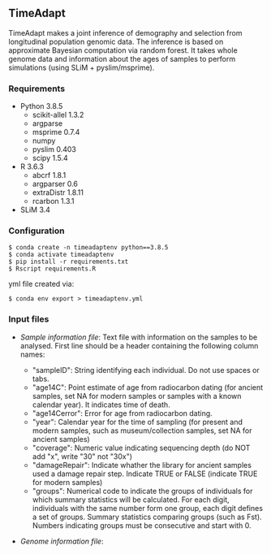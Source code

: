 ## TimeAdapt

TimeAdapt makes a joint inference of demography and selection from longitudinal population genomic data. The inference is based on approximate Bayesian computation via random forest. It takes whole genome data and information about the ages of samples to perform simulations (using SLiM + pyslim/msprime).

### Requirements

- Python 3.8.5
  - scikit-allel 1.3.2
  - argparse
  - msprime 0.7.4
  - numpy
  - pyslim 0.403
  - scipy 1.5.4
- R 3.6.3
  - abcrf 1.8.1
  - argparser 0.6
  - extraDistr 1.8.11
  - rcarbon 1.3.1
- SLiM 3.4

### Configuration

```shell
$ conda create -n timeadaptenv python==3.8.5
$ conda activate timeadaptenv
$ pip install -r requirements.txt 
$ Rscript requirements.R
```

yml file created via:

```shell
$ conda env export > timeadaptenv.yml
```

### Input files

- *Sample information file*: Text file with information on the samples to be analysed. First line should be a header containing the following column names:
   - "sampleID": String identifying each individual. Do not use spaces or tabs.
   - "age14C": Point estimate of age from radiocarbon dating (for ancient samples, set NA for modern samples or samples with a known calendar year). It indicates time of death.
   - "age14Cerror": Error for age from radiocarbon dating.
   - "year": Calendar year for the time of sampling (for present and modern samples, such as museum/collection samples, set NA for ancient samples)
   - "coverage": Numeric value indicating sequencing depth (do NOT add "x", write "30" not "30x")
   - "damageRepair": Indicate whather the library for ancient samples used a damage repair step. Indicate TRUE or FALSE (indicate TRUE for modern samples)
   - "groups": Numerical code to indicate the groups of individuals for which summary statistics will be calculated. For each digit, individuals with the same number form one group, each digit defines a set of groups. Summary statistics comparing groups (such as Fst). Numbers indicating groups must be consecutive and start with 0.

- *Genome information file*:
